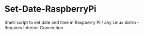 # Set-Date-RaspberryPi
Shelll script to set date and time in Raspberry Pi / any Linux distro - Requires Internet Connection
